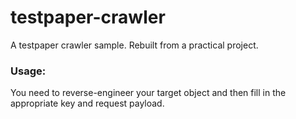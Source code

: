 # testpaper-crawler

A testpaper crawler sample. Rebuilt from a practical project.

### Usage:
You need to reverse-engineer your target object and then fill in the appropriate key and request payload.
